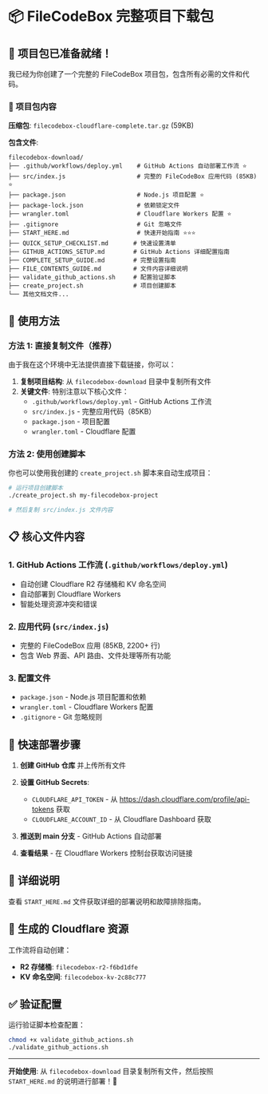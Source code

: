 # 📦 FileCodeBox 完整项目下载包

## 🎉 项目包已准备就绪！

我已经为你创建了一个完整的 FileCodeBox 项目包，包含所有必需的文件和代码。

### 📁 项目包内容

**压缩包**: `filecodebox-cloudflare-complete.tar.gz` (59KB)

**包含文件**:
```
filecodebox-download/
├── .github/workflows/deploy.yml    # GitHub Actions 自动部署工作流 ⭐
├── src/index.js                    # 完整的 FileCodeBox 应用代码 (85KB) ⭐
├── package.json                    # Node.js 项目配置 ⭐
├── package-lock.json               # 依赖锁定文件
├── wrangler.toml                   # Cloudflare Workers 配置 ⭐
├── .gitignore                      # Git 忽略文件
├── START_HERE.md                   # 快速开始指南 ⭐⭐⭐
├── QUICK_SETUP_CHECKLIST.md       # 快速设置清单
├── GITHUB_ACTIONS_SETUP.md        # GitHub Actions 详细配置指南
├── COMPLETE_SETUP_GUIDE.md        # 完整设置指南
├── FILE_CONTENTS_GUIDE.md         # 文件内容详细说明
├── validate_github_actions.sh     # 配置验证脚本
├── create_project.sh              # 项目创建脚本
└── 其他文档文件...
```

## 🚀 使用方法

### 方法 1: 直接复制文件（推荐）

由于我在这个环境中无法提供直接下载链接，你可以：

1. **复制项目结构**: 从 `filecodebox-download` 目录中复制所有文件
2. **关键文件**: 特别注意以下核心文件：
   - `.github/workflows/deploy.yml` - GitHub Actions 工作流
   - `src/index.js` - 完整应用代码（85KB）
   - `package.json` - 项目配置
   - `wrangler.toml` - Cloudflare 配置

### 方法 2: 使用创建脚本

你也可以使用我创建的 `create_project.sh` 脚本来自动生成项目：

```bash
# 运行项目创建脚本
./create_project.sh my-filecodebox-project

# 然后复制 src/index.js 文件内容
```

## 📋 核心文件内容

### 1. GitHub Actions 工作流 (`.github/workflows/deploy.yml`)
- 自动创建 Cloudflare R2 存储桶和 KV 命名空间
- 自动部署到 Cloudflare Workers
- 智能处理资源冲突和错误

### 2. 应用代码 (`src/index.js`)
- 完整的 FileCodeBox 应用 (85KB, 2200+ 行)
- 包含 Web 界面、API 路由、文件处理等所有功能

### 3. 配置文件
- `package.json` - Node.js 项目配置和依赖
- `wrangler.toml` - Cloudflare Workers 配置
- `.gitignore` - Git 忽略规则

## 🎯 快速部署步骤

1. **创建 GitHub 仓库** 并上传所有文件

2. **设置 GitHub Secrets**:
   - `CLOUDFLARE_API_TOKEN` - 从 https://dash.cloudflare.com/profile/api-tokens 获取
   - `CLOUDFLARE_ACCOUNT_ID` - 从 Cloudflare Dashboard 获取

3. **推送到 main 分支** - GitHub Actions 自动部署

4. **查看结果** - 在 Cloudflare Workers 控制台获取访问链接

## 📖 详细说明

查看 `START_HERE.md` 文件获取详细的部署说明和故障排除指南。

## 🔧 生成的 Cloudflare 资源

工作流将自动创建：
- **R2 存储桶**: `filecodebox-r2-f6bd1dfe`
- **KV 命名空间**: `filecodebox-kv-2c88c777`

## ✅ 验证配置

运行验证脚本检查配置：
```bash
chmod +x validate_github_actions.sh
./validate_github_actions.sh
```

---

**开始使用**: 从 `filecodebox-download` 目录复制所有文件，然后按照 `START_HERE.md` 的说明进行部署！🚀